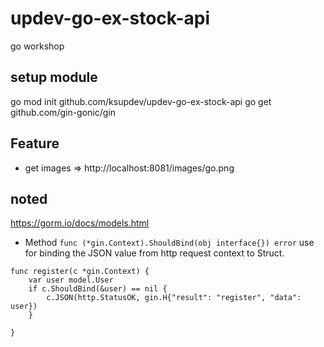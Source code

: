 # updev-go-ex-stock-api
go workshop

## setup module
go mod init github.com/ksupdev/updev-go-ex-stock-api
go get github.com/gin-gonic/gin

## Feature

- get images => http://localhost:8081/images/go.png


## noted
https://gorm.io/docs/models.html

- Method ``func (*gin.Context).ShouldBind(obj interface{}) error`` use for binding the JSON value from http request context to Struct. 

```golang
func register(c *gin.Context) {
	var user model.User
	if c.ShouldBind(&user) == nil {
		c.JSON(http.StatusOK, gin.H{"result": "register", "data": user})
	}

}
```